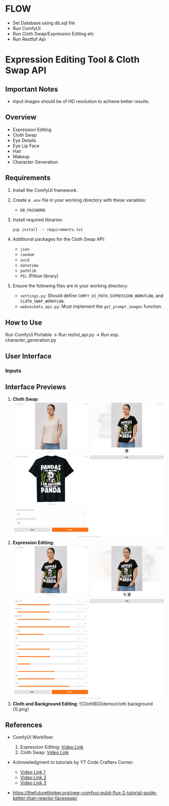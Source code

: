 # FLOW
- Set Database using db.sql file
- Run ComfyUI
- Run Cloth Swap/Expression Editing etc
- Run Restfull Api
# Expression Editing Tool & Cloth Swap API

## Important Notes
- Input images should be of HD resolution to achieve better results.

## Overview
- Expression Editing
- Cloth Swap
- Eye Details
- Eye Lip Face
- Hair
- Makeup
- Character Generation

## Requirements
1. Install the ComfyUI framework.
2. Create a `.env` file in your working directory with these variables:
   - `DB_PASSWORD`

3. Install required libraries:
   ```bash
   pip install -r requirements.txt
   ```

4. Additional packages for the Cloth Swap API:
   - `json`
   - `random`
   - `uuid`
   - `datetime`
   - `pathlib`
   - `PIL` (Pillow library)

5. Ensure the following files are in your working directory:
   - `settings.py`: Should define `COMFY_UI_PATH`, `EXPRESSION_WORKFLOW`, and `CLOTH_SWAP_WORKFLOW`.
   - `websockets_api.py`: Must implement the `get_prompt_images` function.
## How to Use
Run ComfyUI Portable -> Run resful_api.py -> Run exp. character_generation.py

## User Interface

### Inputs
## Interface Previews
1. **Cloth Swap**: ![Cloth Swap Interface](demo/cloth_swap.png)
2. **Expression Editing**: ![Expression Editing Interface](demo/expression.png)
3. **Cloth and Background Editing**: ![ClothBG](demo/cloth background (1).png)
## References
- ComfyUI Workflow:
  1. Expression Editing: [Video Link](https://www.youtube.com/watch?v=q0Vf-ZZsbzI&t=150s)
  2. Cloth Swap: [Video Link](https://youtu.be/WXmkLih9jfk?si=6vHraq-s49P4DLPb)

- Acknowledgment to tutorials by YT Code Crafters Corner: 
  - [Video Link 1](https://youtu.be/kmZqoLJ2Dhk?si=DNN4nE5mue5cXzx2)
  - [Video Link 2](https://youtu.be/1iPcRGyj7-E?si=zaAQ88xsFFSI8CBI)
  - [Video Link 3](https://youtu.be/zajODlpfOs4?si=depOaJViLMTNPAnlS)

- https://thefuturethinker.org/new-comfyui-pulid-flux-2-tutorial-guide-better-than-reactor-faceswap/
